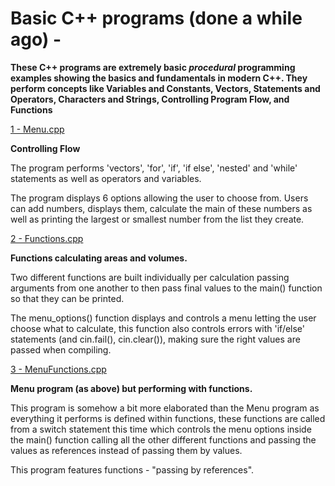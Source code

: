  Basic C++ programs (done a while ago) -
========================================


**These C++ programs are extremely basic *procedural* programming examples showing the basics and fundamentals in modern C++. They perform concepts like Variables and Constants, Vectors, Statements and Operators, Characters and Strings, Controlling Program Flow, and Functions**


[1 - Menu.cpp](/Contents/Functions/Menu.cpp)

**Controlling Flow**

The program performs 'vectors', 'for', 'if', 'if else', 'nested' and 'while' statements as well as operators and variables.

The program displays 6 options allowing the user to choose from. Users can add numbers, displays them, calculate the main of these numbers as well as printing the largest or smallest number from the list they create.

[2 - Functions.cpp](/Contents/Functions/Functions.cpp)

**Functions calculating areas and volumes.**

Two different functions are built individually per calculation passing arguments from one another to then pass final values to the main() function so that they can be printed.

The menu_options() function displays and controls a menu letting the user choose what to calculate, this function also controls errors with 'if/else' statements (and cin.fail(), cin.clear()), making sure the right values are passed when compiling.   

[3 - MenuFunctions.cpp](/Contents/Functions/MenuFunctions.cpp)

**Menu program (as above) but performing with functions.**

This program is somehow a bit more elaborated than the Menu program as everything it performs is defined within functions, these functions are called from a switch statement this time which controls the menu options inside the main() function calling all the other different functions and passing the values as references instead of passing them by values.

This program features functions - "passing by references".   
